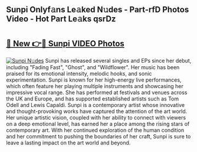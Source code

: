 ## Sunpi Onlyf𝚊ns Le𝚊ked N𝚞des - Part-rfD Photos Video - Hot Part Le𝚊ks qsrDz

# <h2><a href="http://ac55386.deff.icu/?id=Sunpi">🔗 New 👉🔴 Sunpi VIDEO Photos</a></h2>

[![Sunpi N𝚞des](https://i.imgur.com/rIISA9y.gif)](http://ac55386.deff.icu/?id=Sunpi)
Sunpi has released several singles and EPs since her debut, including "Fading Fast", "Ghost", and "Wildflower". Her music has been praised for its emotional intensity, melodic hooks, and sonic experimentation. Sunpi is known for her high-energy live performances, which often feature her playing multiple instruments and showcasing her impressive vocal range. She has performed at festivals and venues across the UK and Europe, and has supported established artists such as Tom Odell and Lewis Capaldi. Sunpi is a contemporary artist whose innovative and thought-provoking works have captured the attention of the art world. Her unique artistic vision, coupled with her ability to connect with viewers on a deep emotional level, has earned her a place among the rising stars of contemporary art. With her continued exploration of the human condition and her commitment to pushing the boundaries of her craft, Sunpi is sure to leave a lasting impact on the art world and beyond.
